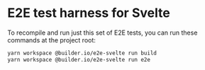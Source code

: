# E2E test harness for Svelte

To recompile and run just this set of E2E tests, you can run these commands at
the project root:

```bash
yarn workspace @builder.io/e2e-svelte run build
yarn workspace @builder.io/e2e-svelte run e2e
```

